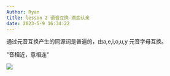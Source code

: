 ```yaml
---
Author: Ryan
title: lesson 2 语音互换-滴血认亲
date: 2023-5-9 16:34:22
---
```




通过元音互换产生的同源词是普遍的，由a,e,i,o,u,y 元音字母互换。

 "音相近，意相连"

![](http://cdn1.ryanxin.live/lesson%202%20%E8%AF%AD%E9%9F%B3%E4%BA%92%E6%8D%A2.png)
